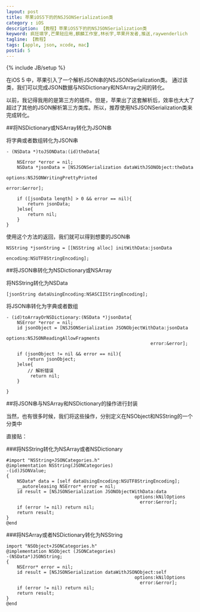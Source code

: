 ```yaml
---
layout: post
title: 苹果iOS5下的的NSJSONSerialization类
category : iOS
description: 【教程】苹果iOS5下的的NSJSONSerialization类
keyword: 疯狂填字,芒果轻应用,麒麟工作室,林长宇,苹果开发者,推送,raywenderlich
tagline: 【教程】
tags: [apple, json, xcode, mac]
postid: 5
---
```

{% include JB/setup %}

在iOS 5 中，苹果引入了一个解析JSON串的NSJSONSerialization类。
通过该类，我们可以完成JSON数据与NSDictionary和NSArray之间的转化。

以前，我记得我用的是第三方的插件。但是，苹果出了这套解析后，效率也大大了超过了其他的JSON解析第三方类库。所以，推荐使用NSJSONSerialization类来完成转化。

##将NSDictionary或NSArray转化为JSON串

将字典或者数组转化为JSON串

    - (NSData *)toJSONData:(id)theData{

        NSError *error = nil;
        NSData *jsonData = [NSJSONSerialization dataWithJSONObject:theData
                                                           options:NSJSONWritingPrettyPrinted
                                                             error:&error];

        if ([jsonData length] > 0 && error == nil){
            return jsonData;
        }else{
            return nil;
        }
    }

使用这个方法的返回，我们就可以得到想要的JSON串

    NSString *jsonString = [[NSString alloc] initWithData:jsonData
                                                 encoding:NSUTF8StringEncoding];

##将JSON串转化为NSDictionary或NSArray

将NSString转化为NSData

    [jsonString dataUsingEncoding:NSASCIIStringEncoding];

将JSON串转化为字典或者数组

    - (id)toArrayOrNSDictionary:(NSData *)jsonData{
        NSError *error = nil;
        id jsonObject = [NSJSONSerialization JSONObjectWithData:jsonData
                                                        options:NSJSONReadingAllowFragments
                                                          error:&error];

        if (jsonObject != nil && error == nil){
            return jsonObject;
        }else{
            // 解析错误
             return nil;
        }

    }

##将JSON串与NSArray和NSDictionary的操作进行封装

当然，也有很多时候，我们将这些操作，分别定义在NSObject和NSString的一个分类中

直接贴：

###将NSString转化为NSArray或者NSDictionary

    #import "NSString+JSONCategories.h"
    @implementation NSString(JSONCategories)
    -(id)JSONValue;
    {
        NSData* data = [self dataUsingEncoding:NSUTF8StringEncoding];
        __autoreleasing NSError* error = nil;
        id result = [NSJSONSerialization JSONObjectWithData:data
                                                    options:kNilOptions
                                                      error:&error];
        if (error != nil) return nil;
        return result;
    }
    @end

###将NSArray或者NSDictionary转化为NSString

    import "NSObject+JSONCategories.h"
    @implementation NSObject (JSONCategories)
    -(NSData*)JSONString;
    {
        NSError* error = nil;
        id result = [NSJSONSerialization dataWithJSONObject:self
                                                    options:kNilOptions
                                                      error:&error];
        if (error != nil) return nil;
        return result;
    }
    @end
